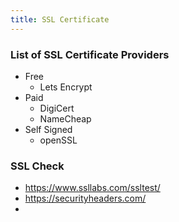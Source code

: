 ```yaml
---
title: SSL Certificate
---
```


### List of SSL Certificate Providers

- Free
  - Lets Encrypt
- Paid
  - DigiCert
  - NameCheap
- Self Signed
  - openSSL

### SSL Check

- https://www.ssllabs.com/ssltest/
- https://securityheaders.com/
- 